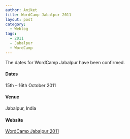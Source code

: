 ```yaml
---
author: Aniket
title: WordCamp Jabalpur 2011
layout: post
category:
  - Weblog
tags:
  - 2011
  - Jabalpur
  - WordCamp
---
```

The dates for WordCamp Jabalpur have been confirmed.

#### Dates

15th – 16th October 2011

#### Venue

Jabalpur, India

#### Website

[WordCamp Jabalpur 2011][1]

 [1]: http://2011.jabalpur.wordcamp.org/ "WordCamp Jabalpur 2011"